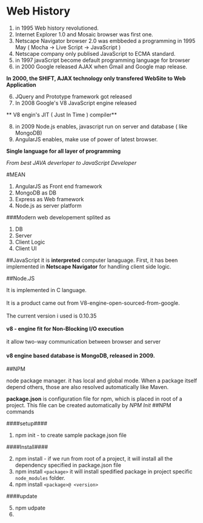 # Web History

 1. in 1995 Web history revolutioned.
 2. Internet Explorer 1.0 and  Mosaic browser was first one.
 3. Netscape Navigator browser 2.0 was embbeded a programming in 1995 May ( Mocha -> Live Script -> JavaScript )
 4. Netscape company only publised JavaScript to ECMA standard.
 4. in 1997 javaScript become default programming language for browser
 5. in  2000 Google released AJAX when Gmail and Google map release.

**In 2000, the SHIFT, AJAX technology only transfered WebSite to Web Application**

    
 6. JQuery and Prototype framework got released
 7. In 2008 Google's V8 JavaScript engine released
 
** V8 engin's JIT ( Just In Time ) compiler**
 
 8. in 2009 Node.js enables, javascript run on server and database ( like MongoDB)
 9. AngularJS enables, make use of power of latest browser.
 
**Single language for all layer of programming**

*From best JAVA deverloper to JavaScript Developer*

#MEAN
 
  1. AngularJS as Front end framework
  2. MongoDB as DB
  3. Express as Web framework
  4. Node.js as server platform

###Modern web developement splited as 
 
  1. DB
  2. Server
  3. Client Logic
  4. Client UI

##JavaScript
 it is **interpreted** computer lanaguage. First, it has been implemented in **Netscape Navigator** for handling client side logic.

##Node.JS

  It is implemented in C language.<br />   
  It is a product came out from V8-engine-open-sourced-from-google.<br />   
  The current version i used is 0.10.35<br />   
  **v8 - engine fit for Non-Blocking I/O execution**<br />   
  it allow two-way communication between browser and server<br />   
#### v8 engine based database is MongoDB, released in 2009.

##NPM 

 node package manager. it has local and global mode.
 When a package itself depend others, those are also resolved automatically like Maven.
 
 **package.json** is configuration file for npm, which is placed in root of a project. This file can be  created automatically by *NPM Init*
##NPM commands

####setup####
 1. npm init - to create sample package.json file
 
####Install####

 2. npm install - if we run from root of a project, it will install all the dependency specified in package.json file
 3. npm install `<package>` it will install spedified package in project specific `node_modules` folder.
 4. npm install `<package>@ <version>`
 
####update 

 5. npm udpate
 6. 